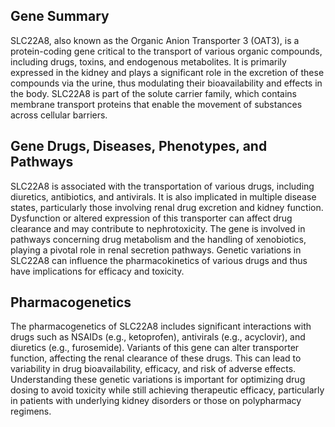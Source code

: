 ## Gene Summary
SLC22A8, also known as the Organic Anion Transporter 3 (OAT3), is a protein-coding gene critical to the transport of various organic compounds, including drugs, toxins, and endogenous metabolites. It is primarily expressed in the kidney and plays a significant role in the excretion of these compounds via the urine, thus modulating their bioavailability and effects in the body. SLC22A8 is part of the solute carrier family, which contains membrane transport proteins that enable the movement of substances across cellular barriers.

## Gene Drugs, Diseases, Phenotypes, and Pathways
SLC22A8 is associated with the transportation of various drugs, including diuretics, antibiotics, and antivirals. It is also implicated in multiple disease states, particularly those involving renal drug excretion and kidney function. Dysfunction or altered expression of this transporter can affect drug clearance and may contribute to nephrotoxicity. The gene is involved in pathways concerning drug metabolism and the handling of xenobiotics, playing a pivotal role in renal secretion pathways. Genetic variations in SLC22A8 can influence the pharmacokinetics of various drugs and thus have implications for efficacy and toxicity.

## Pharmacogenetics
The pharmacogenetics of SLC22A8 includes significant interactions with drugs such as NSAIDs (e.g., ketoprofen), antivirals (e.g., acyclovir), and diuretics (e.g., furosemide). Variants of this gene can alter transporter function, affecting the renal clearance of these drugs. This can lead to variability in drug bioavailability, efficacy, and risk of adverse effects. Understanding these genetic variations is important for optimizing drug dosing to avoid toxicity while still achieving therapeutic efficacy, particularly in patients with underlying kidney disorders or those on polypharmacy regimens.